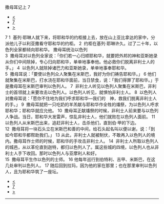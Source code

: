 ﻿





 撒母耳记上 7




* [<](bible/1SA06.md)
* [7](bible/1SA.md)
* [>](bible/1SA08.md)



 
7 
1  基列·耶琳人就下来，将耶和华的约柜接上去，放在山上亚比拿达的家中，分派他儿子以利亚撒看守耶和华的约柜。 
2  约柜在基列·耶琳许久。过了二十年，以色列全家都倾向耶和华。 撒母耳统治以色列  
3  撒母耳对以色列全家说：「你们若一心归顺耶和华，就要把外邦的神和亚斯她录从你们中间除掉，专心归向耶和华，单单地事奉他。他必救你们脱离非利士人的手。」 
4  以色列人就除掉诸巴力和亚斯她录，单单地事奉耶和华。  
5  撒母耳说：「要使以色列众人聚集在米斯巴，我好为你们祷告耶和华。」 
6 他们就聚集在米斯巴，打水浇在耶和华面前，当日禁食，说：「我们得罪了耶和华。」于是撒母耳在米斯巴审判以色列人。 
7  非利士人听见以色列人聚集在米斯巴，非利士的首领就上来要攻击以色列人。以色列人听见，就惧怕非利士人。 
8  以色列人对撒母耳说：「愿你不住地为我们呼求耶和华—我们的　神，救我们脱离非利士人的手。」 
9  撒母耳就把一只吃奶的羊羔献与耶和华作全牲的燔祭，为以色列人呼求耶和华；耶和华就应允他。 
10  撒母耳正献燔祭的时候，非利士人前来要与以色列人争战。当日，耶和华大发雷声，惊乱非利士人，他们就败在以色列人面前。 
11  以色列人从米斯巴出来，追赶非利士人，击杀他们，直到伯·甲的下边。  
12  撒母耳将一块石头立在米斯巴和善的中间，给石头起名叫以便以谢，说：「到如今耶和华都帮助我们。」 
13 从此，非利士人就被制伏，不敢再入以色列人的境内。撒母耳作士师的时候，耶和华的手攻击非利士人。 
14  非利士人所取以色列人的城邑，从以革伦直到迦特，都归以色列人了。属这些城的四境，以色列人也从非利士人手下收回。那时以色列人与亚摩利人和好。  
15  撒母耳平生作以色列的士师。 
16 他每年巡行到伯特利、吉甲、米斯巴，在这几处审判以色列人。 
17 随后回到拉玛，因为他的家在那里；也在那里审判以色列人，且为耶和华筑了一座坛。 
* [<](bible/1SA06.md)
* [7](bible/1SA.md)
* [>](bible/1SA08.md)





---









